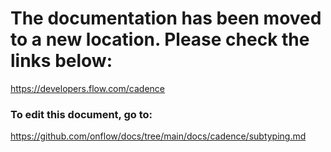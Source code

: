 # The documentation has been moved to a new location. Please check the links below:

https://developers.flow.com/cadence

### To edit this document, go to:

https://github.com/onflow/docs/tree/main/docs/cadence/subtyping.md

